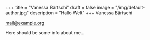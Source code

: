 +++
title = "Vanessa Bärtschi"
draft = false
image = "/img/default-author.jpg"
description = "Hallo Welt"
+++
Vanessa Bärtschi

mail@example.org

Here should be some info about me...